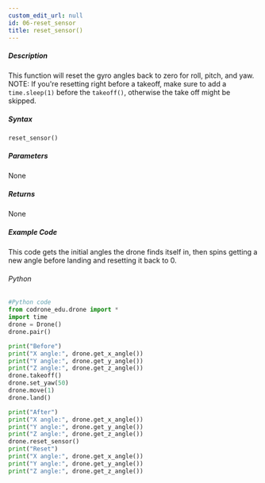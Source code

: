 ```yaml
---
custom_edit_url: null
id: 06-reset_sensor
title: reset_sensor()
---
```


##### Description

This function will reset the gyro angles back to zero for roll, pitch, and yaw. NOTE: If you're resetting right before a takeoff, make sure to add a ```time.sleep(1)``` before the ```takeoff()```,  otherwise the take off might be skipped.


##### Syntax

```reset_sensor()```


##### Parameters
None

##### Returns

None

##### Example Code
This code gets the initial angles the drone finds itself in, then spins getting a new angle before landing and resetting it back to 0.
###### Python
```python
#Python code
from codrone_edu.drone import *
import time
drone = Drone()
drone.pair()

print("Before")
print("X angle:", drone.get_x_angle())
print("Y angle:", drone.get_y_angle())
print("Z angle:", drone.get_z_angle())
drone.takeoff()
drone.set_yaw(50)
drone.move(1)
drone.land()

print("After")
print("X angle:", drone.get_x_angle())
print("Y angle:", drone.get_y_angle())
print("Z angle:", drone.get_z_angle())
drone.reset_sensor()
print("Reset")
print("X angle:", drone.get_x_angle())
print("Y angle:", drone.get_y_angle())
print("Z angle:", drone.get_z_angle())

```